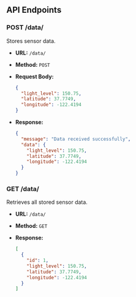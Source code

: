 ## API Endpoints

### POST /data/

Stores sensor data.

- **URL:** `/data/`
- **Method:** `POST`
- **Request Body:**

  ```json
  {
    "light_level": 150.75,
    "latitude": 37.7749,
    "longitude": -122.4194
  }
- **Response:**
  ```json
  {
    "message": "Data received successfully",
    "data": {
      "light_level": 150.75,
      "latitude": 37.7749,
      "longitude": -122.4194
    }
  }

### GET /data/

Retrieves all stored sensor data.

- **URL:** `/data/`
- **Method:** `GET`
- **Response:**

  ```json
  [
    {
      "id": 1,
      "light_level": 150.75,
      "latitude": 37.7749,
      "longitude": -122.4194
    }
  ]